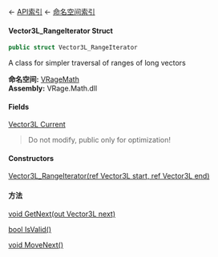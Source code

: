 ← [API索引](Api-Index) ← [命名空间索引](Namespace-Index)

#### Vector3L_RangeIterator Struct

```csharp
public struct Vector3L_RangeIterator
```

A class for simpler traversal of ranges of long vectors

**命名空间:** [VRageMath](VRageMath)  
**Assembly:** VRage.Math.dll

#### Fields

[Vector3L Current](VRageMath.Vector3L_RangeIterator.Current)

> Do not modify, public only for optimization!

#### Constructors

[Vector3L_RangeIterator(ref Vector3L start, ref Vector3L end)](VRageMath.Vector3L_RangeIterator..ctor)

> 

#### 方法

[void GetNext(out Vector3L next)](VRageMath.Vector3L_RangeIterator.GetNext)

> 

[bool IsValid()](VRageMath.Vector3L_RangeIterator.IsValid)

> 

[void MoveNext()](VRageMath.Vector3L_RangeIterator.MoveNext)

> 

